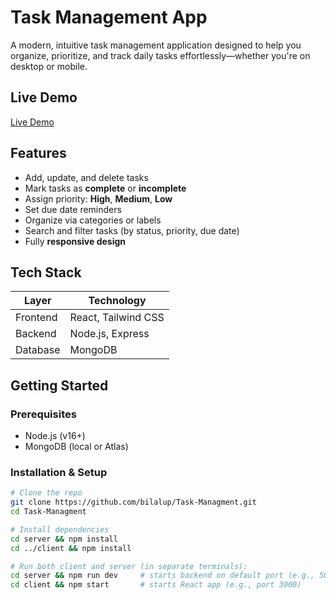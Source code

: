 # Task Management App

A modern, intuitive task management application designed to help you organize, prioritize, and track daily tasks effortlessly—whether you're on desktop or mobile.

## Live Demo

[Live Demo](https://task-managment.bilalsi.com/)

## Features

- Add, update, and delete tasks
- Mark tasks as **complete** or **incomplete**
- Assign priority: **High**, **Medium**, **Low**
- Set due date reminders
- Organize via categories or labels
- Search and filter tasks (by status, priority, due date)
- Fully **responsive design**

## Tech Stack

| Layer    | Technology          |
| -------- | ------------------- |
| Frontend | React, Tailwind CSS |
| Backend  | Node.js, Express    |
| Database | MongoDB             |

## Getting Started

### Prerequisites

- Node.js (v16+)
- MongoDB (local or Atlas)

### Installation & Setup

```bash
# Clone the repo
git clone https://github.com/bilalup/Task-Managment.git
cd Task-Managment

# Install dependencies
cd server && npm install
cd ../client && npm install

# Run both client and server (in separate terminals):
cd server && npm run dev     # starts backend on default port (e.g., 5000)
cd client && npm start       # starts React app (e.g., port 3000)
```

